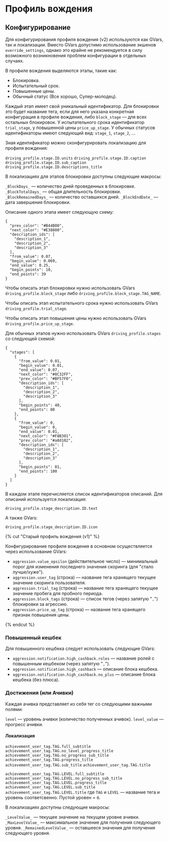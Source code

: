 # Профиль вождения

## Конфигурирование

Для конфигурирования профиля вождения (v2) используются как GVars, так и локализации. Вместо GVars допустимо использование экшенов `override_settings`, однако это крайне не рекомендуется в силу возможного возникновения проблем конфигурации в отдельных случаях.

В профиле вождения выделяются этапы, такие как:

* Блокировка.
* Испытательный срок.
* Повышенные цены.
* Обычный статус (Все хорошо, Супер-молодец).

Каждый этап имеет свой уникальный идентификатор. Для блокировки это будет название тега, если для него указана конкретная конфигурация в профиле вождения, либо `block_stage` &mdash; для всех остальных блокировок. У испытательного срока идентификатор `trial_stage`, у повышенной цены `price_up_stage`. У обычных статусов идентификаторы имеют следующий вид: `stage_1`, `stage_2`, ...

Зная идентификатор можно сконфигурировать локализацию для профиля вождения:

`driving_profile.stage.ID.units`
`driving_profile.stage.ID.caption`
`driving_profile.stage.ID.sub_caption`
`driving_profile.stage.ID.descriptions_title`

В локализациях для этапов блокировки доступны следующие макросы:

`_BlockDays_` &mdash; количество дней проведенных в блокировке.
`_BlockTotalDays_` &mdash; общая длительность блокировки.
`_BlockRemainedDays_` &mdash; количество оставшихся дней.
`_BlockEndDate_` &mdash; дата завершения блокировки.

Описание одного этапа имеет следующую схему:

```(json)
{
  "prev_color": "#B44B00",
  "next_color": "#E38800",
  "description_ids": [
    "description_1",
    "description_2",
    "description_3"
  ],
  "from_value": 0.07,
  "begin_value": 0.069,
  "end_value": 0.25,
  "begin_points": 10,
  "end_points": 39
}
```

Чтобы описать этап блокировки нужно использовать GVars `driving_profile.block_stage` либо `driving_profile.block_stage.TAG_NAME`.

Чтобы описать этап испытательного срока нужно использовать GVars `driving_profile.trial_stage`.

Чтобы описать этап повышения цены нужно использовать GVars `driving_profile.price_up_stage`.

Для обычных этапов нужно использовать GVars `driving_profile.stages` со следующей схемой:

```(json)
{
  "stages": [
    {
      "from_value": 0.01,
      "begin_value": 0.01,
      "end_value": 0.07,
      "next_color": "#8C32FF",
      "prev_color": "#BF57F0",
      "description_ids": [
        "description_1",
        "description_2",
        "description_3"
      ],
      "begin_points": 40,
      "end_points": 80
    },
    {
      "from_value": 0,
      "begin_value": 0,
      "end_value": 0.01,
      "next_color": "#F8B301",
      "prev_color": "#a8d102",
      "description_ids": [
        "description_1",
        "description_2",
        "description_3"
      ],
      "begin_points": 81,
      "end_points": 100
    }
  ]
}
```

В каждом этапе перечисляется список идентификаторов описаний. Для описаний используется локализация:

`driving_profile.stage_description.ID.text`

А также GVars:

`driving_profile.stage_description.ID.icon`

{% cut "Старый профиль вождения (v1)" %}

Конфигурирование профиля вождения в основном осуществляется через использование GVars:

* `aggression.value_epsilon` (действительное число) &mdash; минимальный порог для изменения последнего значения скоринга (для "стало лучше/хуже").
* `aggression.user_tag` (строка) &mdash; название тега хранящего текущее значение скоринга пользователя.
* `aggression.trial_tag` (строка) &mdash; название тега хранящего текущее значение пробега для пробного периода.
* `aggression.block_tags` (строка) &mdash;  список тегов (через запятую "`,`") блокировки за агрессию.
* `aggression.price_up_tag` (строка) &mdash; название тега хранящего признак повышения цены.

{% endcut %}

### Повышенный кешбек

Для повышенного кешбека следует использовать следующие GVars:

* `aggression.notification.high_cashback.roles` &mdash; название ролей с повышенным кешбеком (через запятую "`,`").
* `aggression.notification.high_cashback` &mdash; описание блока кешбека.
* `aggression.notification.high_cashback.no_plus` &mdash; описание блока кешбека (без плюса).

### Достижения (или Ачивки)

Каждая ачивка представляет из себя тег со следующими важными полями:

`level` &mdash; уровень ачивки (количество полученных ачивок).
`level_value` &mdash; прогресс ачивки.

#### Локализация
`achievement_user_tag.TAG.full_subtitle`
`achievement_user_tag.TAG.no_level_progress_title`
`achievement_user_tag.TAG.no_progress_sub_title`
`achievement_user_tag.TAG.progress_title`
`achievement_user_tag.TAG.sub_title`
`achievement_user_tag.TAG.title`

`achievement_user_tag.TAG.LEVEL.full_subtitle`
`achievement_user_tag.TAG.LEVEL.no_progress_sub_title`
`achievement_user_tag.TAG.LEVEL.progress_title`
`achievement_user_tag.TAG.LEVEL.sub_title`
`achievement_user_tag.TAG.LEVEL.title`
где `TAG` и `LEVEL` &mdash; название тега и уровень соответсвенно. Пустой уровен = `0`.


В локализациях доступны следующие макросы:

`_LevelValue_` &mdash; текущее значение на текущем уровне ачивки.
`_MaxLevelValue_` &mdash; максимальное значение для получения следующего уровня.
`_RemainedLevelValue_` &mdash; оставшееся значения для получения следующего уровня.
